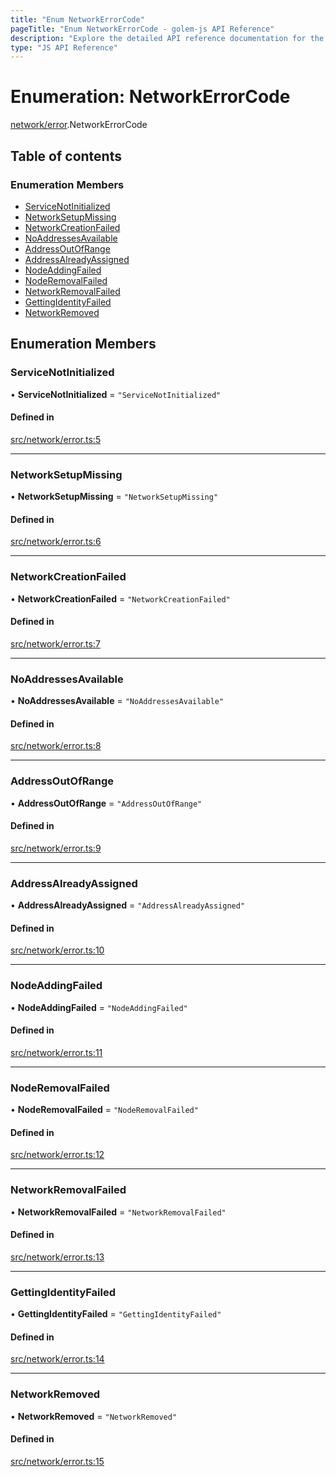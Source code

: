 ```yaml
---
title: "Enum NetworkErrorCode"
pageTitle: "Enum NetworkErrorCode - golem-js API Reference"
description: "Explore the detailed API reference documentation for the Enum NetworkErrorCode within the golem-js SDK for the Golem Network."
type: "JS API Reference"
---
```

# Enumeration: NetworkErrorCode

[network/error](../modules/network_error).NetworkErrorCode

## Table of contents

### Enumeration Members

- [ServiceNotInitialized](network_error.NetworkErrorCode#servicenotinitialized)
- [NetworkSetupMissing](network_error.NetworkErrorCode#networksetupmissing)
- [NetworkCreationFailed](network_error.NetworkErrorCode#networkcreationfailed)
- [NoAddressesAvailable](network_error.NetworkErrorCode#noaddressesavailable)
- [AddressOutOfRange](network_error.NetworkErrorCode#addressoutofrange)
- [AddressAlreadyAssigned](network_error.NetworkErrorCode#addressalreadyassigned)
- [NodeAddingFailed](network_error.NetworkErrorCode#nodeaddingfailed)
- [NodeRemovalFailed](network_error.NetworkErrorCode#noderemovalfailed)
- [NetworkRemovalFailed](network_error.NetworkErrorCode#networkremovalfailed)
- [GettingIdentityFailed](network_error.NetworkErrorCode#gettingidentityfailed)
- [NetworkRemoved](network_error.NetworkErrorCode#networkremoved)

## Enumeration Members

### ServiceNotInitialized

• **ServiceNotInitialized** = ``"ServiceNotInitialized"``

#### Defined in

[src/network/error.ts:5](https://github.com/golemfactory/golem-js/blob/570126bc/src/network/error.ts#L5)

___

### NetworkSetupMissing

• **NetworkSetupMissing** = ``"NetworkSetupMissing"``

#### Defined in

[src/network/error.ts:6](https://github.com/golemfactory/golem-js/blob/570126bc/src/network/error.ts#L6)

___

### NetworkCreationFailed

• **NetworkCreationFailed** = ``"NetworkCreationFailed"``

#### Defined in

[src/network/error.ts:7](https://github.com/golemfactory/golem-js/blob/570126bc/src/network/error.ts#L7)

___

### NoAddressesAvailable

• **NoAddressesAvailable** = ``"NoAddressesAvailable"``

#### Defined in

[src/network/error.ts:8](https://github.com/golemfactory/golem-js/blob/570126bc/src/network/error.ts#L8)

___

### AddressOutOfRange

• **AddressOutOfRange** = ``"AddressOutOfRange"``

#### Defined in

[src/network/error.ts:9](https://github.com/golemfactory/golem-js/blob/570126bc/src/network/error.ts#L9)

___

### AddressAlreadyAssigned

• **AddressAlreadyAssigned** = ``"AddressAlreadyAssigned"``

#### Defined in

[src/network/error.ts:10](https://github.com/golemfactory/golem-js/blob/570126bc/src/network/error.ts#L10)

___

### NodeAddingFailed

• **NodeAddingFailed** = ``"NodeAddingFailed"``

#### Defined in

[src/network/error.ts:11](https://github.com/golemfactory/golem-js/blob/570126bc/src/network/error.ts#L11)

___

### NodeRemovalFailed

• **NodeRemovalFailed** = ``"NodeRemovalFailed"``

#### Defined in

[src/network/error.ts:12](https://github.com/golemfactory/golem-js/blob/570126bc/src/network/error.ts#L12)

___

### NetworkRemovalFailed

• **NetworkRemovalFailed** = ``"NetworkRemovalFailed"``

#### Defined in

[src/network/error.ts:13](https://github.com/golemfactory/golem-js/blob/570126bc/src/network/error.ts#L13)

___

### GettingIdentityFailed

• **GettingIdentityFailed** = ``"GettingIdentityFailed"``

#### Defined in

[src/network/error.ts:14](https://github.com/golemfactory/golem-js/blob/570126bc/src/network/error.ts#L14)

___

### NetworkRemoved

• **NetworkRemoved** = ``"NetworkRemoved"``

#### Defined in

[src/network/error.ts:15](https://github.com/golemfactory/golem-js/blob/570126bc/src/network/error.ts#L15)
